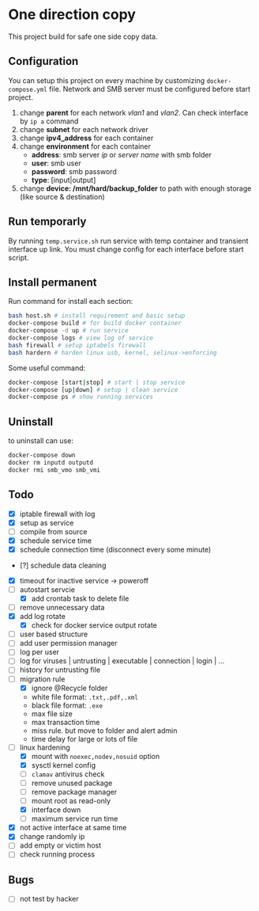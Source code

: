 # One direction copy

This project build for safe one side copy data.

## Configuration

You can setup this project on every machine by customizing `docker-compose.yml` file. Network and SMB server must be configured before start project.

1. change **parent** for each network _vlan1_ and _vlan2_. Can check interface by `ip a` command
2. change **subnet** for each network driver
3. change **ipv4_address** for each container
4. change **environment** for each container
    - **address**: smb server *ip* or *server name* with smb folder
    - **user**: smb user
    - **password**: smb password
    - **type**: [input|output]
5. change **device: /mnt/hard/backup_folder** to path with enough storage (like source & destination)

## Run temporarly

By running `temp.service.sh` run service with temp container and transient interface up link.
You must change config for each interface before start script.

## Install permanent

Run command for install each section:

``` bash
bash host.sh # install requirement and basic setup
docker-compose build # for build docker container
docker-compose -d up # run service
docker-compose logs # view log of service
bash firewall # setup iptabels firewall
bash hardern # harden linux usb, kernel, selinux->enforcing
```

Some useful command:

``` bash
docker-compose [start|stop] # start | stop service
docker-compose [up|down] # setup | clean service
docker-compose ps # show running services
```

## Uninstall

to uninstall can use:

```bash
docker-compose down
docker rm inputd outputd
docker rmi smb_vmo smb_vmi
```

## Todo

- [X] iptable firewall with log
- [X] setup as service
- [ ] compile from source
- [X] schedule service time
- [X] schedule connection time (disconnect every some minute)
- [?] schedule data cleaning
- [X] timeout for inactive service -> poweroff
- [ ] autostart servcie
  - [X] add crontab task to delete file
- [ ] remove unnecessary data
- [X] add log rotate
  - [X] check for docker service output rotate
- [ ] user based structure
- [ ] add user permission manager
- [ ] log per user
- [ ] log for viruses | untrusting | executable | connection | login | ...
- [ ] history for untrusting file
- [ ] migration rule
  - [X] ignore @Recycle folder
  - white file format: `.txt,.pdf,.xml`
  - black file format: `.exe`
  - max file size
  - max transaction time
  - miss rule. but move to folder and alert admin
  - time delay for large or lots of file
- [ ] linux hardening
  - [X] mount with `noexec,nodev,nosuid` option
  - [X] sysctl kernel config
  - [ ] `clamav` antivirus check
  - [ ] remove unused package
  - [ ] remove package manager
  - [ ] mount root as read-only
  - [X] interface down
  - [ ] maximum service run time
- [X] not active interface at same time
- [X] change randomly ip
- [ ] add empty or victim host
- [ ] check running process

## Bugs

- [ ] not test by hacker
